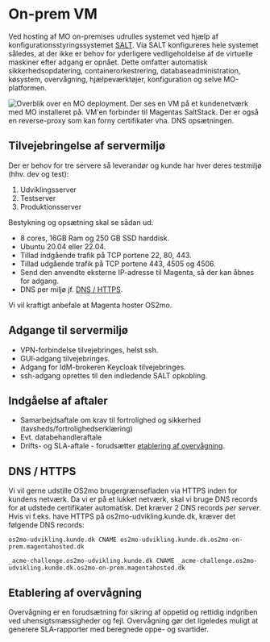 # On-prem VM

Ved hosting af MO on-premises udrulles systemet ved hjælp af
konfigurationsstyringssystemet [SALT](https://saltproject.io/). Via SALT
konfigureres hele systemet således, at der ikke er behov for yderligere
vedligeholdelse af de virtuelle maskiner efter adgang er opnået. Dette omfatter
automatisk sikkerhedsopdatering, containerorkestrering, databaseadministration,
køsystem, overvågning, hjælpeværktøjer, konfiguration og selve MO-platformen.

![Overblik over en MO deployment. Der ses en VM på et kundenetværk med MO
installeret på. VM'en forbinder til Magentas SaltStack. Der er også en
reverse-proxy som kan forny certifikater vha. DNS
opsætningen.](../graphics/drift-diagram.svg)


## Tilvejebringelse af servermiljø

Der er behov for tre servere så leverandør og kunde har hver deres testmiljø (hhv. dev og test):

1.  Udviklingsserver
2.  Testserver
3.  Produktionsserver

Bestykning og opsætning skal se sådan ud:

- 8 cores, 16GB Ram og 250 GB SSD harddisk.
- Ubuntu 20.04 eller 22.04.
- Tillad indgående trafik på TCP portene 22, 80, 443.
- Tillad udgående trafik på TCP portene 443, 4505 og 4506.
- Send den anvendte eksterne IP-adresse til Magenta, så der kan åbnes for adgang.
- DNS per miljø jf. [DNS / HTTPS](#dns-https).

Vi vil kraftigt anbefale at Magenta hoster OS2mo.


## Adgange til servermiljø

- VPN-forbindelse tilvejebringes, helst ssh.
- GUI-adgang tilvejebringes.
- Adgang for IdM-brokeren Keycloak tilvejebringes.
- ssh-adgang oprettes til den indledende SALT opkobling.


## Indgåelse af aftaler

- Samarbejdsaftale om krav til fortrolighed og sikkerhed (tavsheds/fortrolighedserklæring)
- Evt. databehandleraftale
- Drifts- og SLA-aftale - forudsætter [etablering af overvågning](#etablering-af-overvagning).


## DNS / HTTPS

Vi vil gerne udstille OS2mo brugergrænsefladen via HTTPS inden for kundens
netværk. Da vi er på et lukket netværk, skal vi bruge DNS records for at
udstede certifikater automatisk. Det kræver 2 DNS records _per server_. Hvis vi
f.eks. have HTTPS på os2mo-udvikling.kunde.dk, kræver det følgende DNS records:

`os2mo-udvikling.kunde.dk CNAME os2mo-udvikling.kunde.dk.os2mo-on-prem.magentahosted.dk`

`_acme-challenge.os2mo-udvikling.kunde.dk CNAME _acme-challenge.os2mo-udvikling.kunde.dk.os2mo-on-prem.magentahosted.dk`


## Etablering af overvågning

Overvågning er en forudsætning for sikring af oppetid og rettidig indgriben ved
uhensigtsmæssigheder og fejl. Overvågning gør det ligeledes muligt at generere
SLA-rapporter med beregnede oppe- og svartider.
